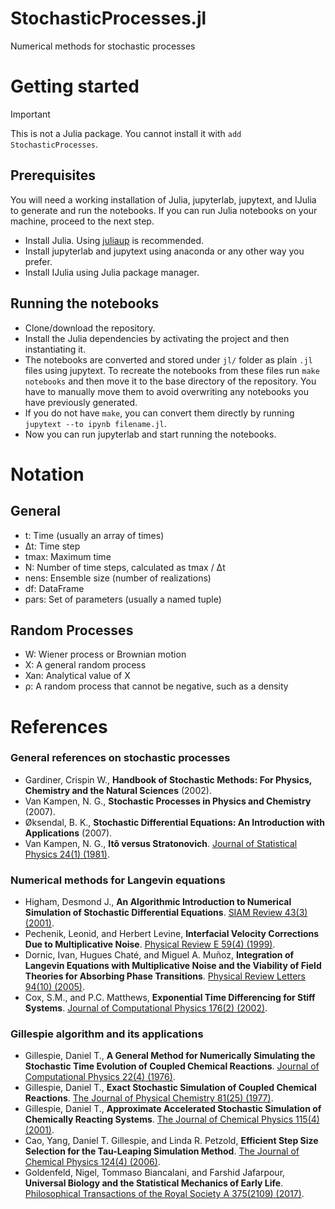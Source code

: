 # StochasticProcesses.jl
Numerical methods for stochastic processes

# Getting started

> [!IMPORTANT]
> This is not a Julia package. You cannot install it with `add StochasticProcesses`.

## Prerequisites

You will need a working installation of Julia, jupyterlab, jupytext, and IJulia to generate
and run the notebooks. If you can run Julia notebooks on your machine, proceed to the next step.

- Install Julia. Using [juliaup](https://github.com/JuliaLang/juliaup) is recommended.
- Install jupyterlab and jupytext using anaconda or any other way you prefer.
- Install IJulia using Julia package manager.

## Running the notebooks

- Clone/download the repository.
- Install the Julia dependencies by activating the project and then instantiating it.
- The notebooks are converted and stored under `jl/` folder as plain `.jl` files using jupytext. To recreate the notebooks from these files run `make notebooks` and then move it to the base directory of the repository. You have to manually move them to avoid overwriting any notebooks you have previously generated.
-  If you do not have `make`, you can convert them directly by running `jupytext --to ipynb filename.jl`.
- Now you can run jupyterlab and start running the notebooks. 

# Notation

## General
- t: Time (usually an array of times)
- Δt: Time step
- tmax: Maximum time
- N: Number of time steps, calculated as tmax / Δt
- nens: Ensemble size (number of realizations)
- df: DataFrame
- pars: Set of parameters (usually a named tuple)

## Random Processes
- W: Wiener process or Brownian motion
- X: A general random process
- Xan: Analytical value of X
- ρ: A random process that cannot be negative, such as a density


# References

### General references on stochastic processes
- Gardiner, Crispin W., **Handbook of Stochastic Methods: For Physics, Chemistry and the Natural Sciences** (2002).
- Van Kampen, N. G., **Stochastic Processes in Physics and Chemistry** (2007).
- Øksendal, B. K., **Stochastic Differential Equations: An Introduction with Applications** (2007).
- Van Kampen, N. G., **Itô versus Stratonovich**. [Journal of Statistical Physics 24(1) (1981)](https://doi.org/10.1007/BF01007642).

### Numerical methods for Langevin equations
- Higham, Desmond J., **An Algorithmic Introduction to Numerical Simulation of Stochastic Differential Equations**. [SIAM Review 43(3) (2001)](https://doi.org/10.1137/S0036144500378302).
- Pechenik, Leonid, and Herbert Levine, **Interfacial Velocity Corrections Due to Multiplicative Noise**. [Physical Review E 59(4) (1999)](https://doi.org/10.1103/PhysRevE.59.3893).
- Dornic, Ivan, Hugues Chaté, and Miguel A. Muñoz, **Integration of Langevin Equations with Multiplicative Noise and the Viability of Field Theories for Absorbing Phase Transitions**. [Physical Review Letters 94(10) (2005)](https://doi.org/10.1103/PhysRevLett.94.100601).
- Cox, S.M., and P.C. Matthews, **Exponential Time Differencing for Stiff Systems**. [Journal of Computational Physics 176(2) (2002)](https://doi.org/10.1006/jcph.2002.6995).

### Gillespie algorithm and its applications
- Gillespie, Daniel T., **A General Method for Numerically Simulating the Stochastic Time Evolution of Coupled Chemical Reactions**. [Journal of Computational Physics 22(4) (1976)](https://doi.org/10.1016/0021-9991(76)90041-3).
- Gillespie, Daniel T., **Exact Stochastic Simulation of Coupled Chemical Reactions**. [The Journal of Physical Chemistry 81(25) (1977)](https://doi.org/10.1021/j100540a008).
- Gillespie, Daniel T., **Approximate Accelerated Stochastic Simulation of Chemically Reacting Systems**. [The Journal of Chemical Physics 115(4) (2001)](https://doi.org/10.1063/1.1378322).
- Cao, Yang, Daniel T. Gillespie, and Linda R. Petzold, **Efficient Step Size Selection for the Tau-Leaping Simulation Method**. [The Journal of Chemical Physics 124(4) (2006)](https://doi.org/10.1063/1.2159468).
- Goldenfeld, Nigel, Tommaso Biancalani, and Farshid Jafarpour, **Universal Biology and the Statistical Mechanics of Early Life**. [Philosophical Transactions of the Royal Society A 375(2109) (2017)](https://doi.org/10.1098/rsta.2016.0341).
